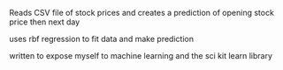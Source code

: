 Reads CSV file of stock prices and creates a prediction of opening stock price then next day

uses rbf regression to fit data and make prediction

written to expose myself to machine learning and the sci kit learn library
